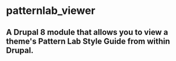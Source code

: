 # patternlab_viewer
## A Drupal 8 module that allows you to view a theme's Pattern Lab Style Guide from within Drupal.

